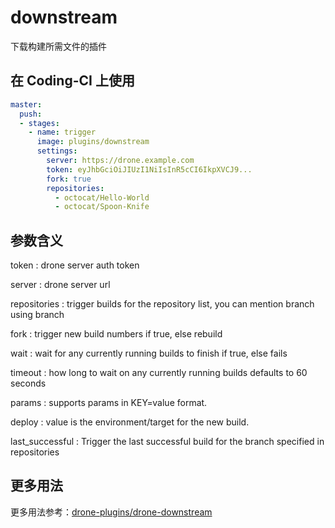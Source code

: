 # downstream

下载构建所需文件的插件

## 在 Coding-CI 上使用

```yml
master:
  push:
  - stages:
    - name: trigger  
      image: plugins/downstream
      settings:
        server: https://drone.example.com
        token: eyJhbGciOiJIUzI1NiIsInR5cCI6IkpXVCJ9...
        fork: true
        repositories:
          - octocat/Hello-World
          - octocat/Spoon-Knife
```

## 参数含义

token
: drone server auth token

server
: drone server url

repositories
: trigger builds for the repository list, you can mention branch using branch

fork
: trigger new build numbers if true, else rebuild

wait
: wait for any currently running builds to finish if true, else fails

timeout
: how long to wait on any currently running builds defaults to 60 seconds

params
: supports params in KEY=value format.

deploy
: value is the environment/target for the new build.

last_successful
: Trigger the last successful build for the branch specified in repositories

## 更多用法

更多用法参考：[drone-plugins/drone-downstream](https://github.com/drone-plugins/drone-downstream)

